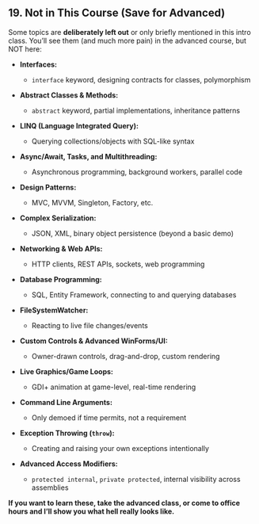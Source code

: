 ## 19. Not in This Course (Save for Advanced)

Some topics are **deliberately left out** or only briefly mentioned in this intro class. You’ll see them (and much more pain) in the advanced course, but NOT here:

- **Interfaces:**
  - `interface` keyword, designing contracts for classes, polymorphism

- **Abstract Classes & Methods:**
  - `abstract` keyword, partial implementations, inheritance patterns

- **LINQ (Language Integrated Query):**
  - Querying collections/objects with SQL-like syntax

- **Async/Await, Tasks, and Multithreading:**
  - Asynchronous programming, background workers, parallel code

- **Design Patterns:**
  - MVC, MVVM, Singleton, Factory, etc.

- **Complex Serialization:**
  - JSON, XML, binary object persistence (beyond a basic demo)

- **Networking & Web APIs:**
  - HTTP clients, REST APIs, sockets, web programming

- **Database Programming:**
  - SQL, Entity Framework, connecting to and querying databases

- **FileSystemWatcher:**
  - Reacting to live file changes/events

- **Custom Controls & Advanced WinForms/UI:**
  - Owner-drawn controls, drag-and-drop, custom rendering

- **Live Graphics/Game Loops:**
  - GDI+ animation at game-level, real-time rendering

- **Command Line Arguments:**
  - Only demoed if time permits, not a requirement

- **Exception Throwing (`throw`):**
  - Creating and raising your own exceptions intentionally

- **Advanced Access Modifiers:**
  - `protected internal`, `private protected`, internal visibility across assemblies

**If you want to learn these, take the advanced class, or come to office hours and I’ll show you what hell really looks like.**

